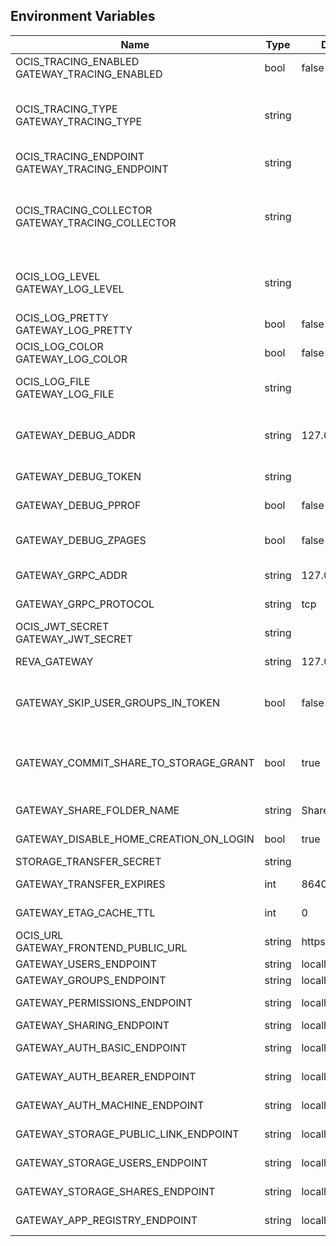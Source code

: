 ## Environment Variables

| Name | Type | Default Value | Description |
|------|------|---------------|-------------|
| OCIS_TRACING_ENABLED<br/>GATEWAY_TRACING_ENABLED | bool | false | Activates tracing.|
| OCIS_TRACING_TYPE<br/>GATEWAY_TRACING_TYPE | string |  | The type of tracing. Defaults to "", which is the same as "jaeger". Allowed tracing types are "jaeger" and "" as of now.|
| OCIS_TRACING_ENDPOINT<br/>GATEWAY_TRACING_ENDPOINT | string |  | The endpoint of the tracing agent.|
| OCIS_TRACING_COLLECTOR<br/>GATEWAY_TRACING_COLLECTOR | string |  | The HTTP endpoint for sending spans directly to a collector, i.e. http://jaeger-collector:14268/api/traces. Only used if the tracing endpoint is unset.|
| OCIS_LOG_LEVEL<br/>GATEWAY_LOG_LEVEL | string |  | The log level. Valid values are: "panic", "fatal", "error", "warn", "info", "debug", "trace".|
| OCIS_LOG_PRETTY<br/>GATEWAY_LOG_PRETTY | bool | false | Activates pretty log output.|
| OCIS_LOG_COLOR<br/>GATEWAY_LOG_COLOR | bool | false | Activates colorized log output.|
| OCIS_LOG_FILE<br/>GATEWAY_LOG_FILE | string |  | The path to the log file. Activates logging to this file if set.|
| GATEWAY_DEBUG_ADDR | string | 127.0.0.1:9143 | Bind address of the debug server, where metrics, health, config and debug endpoints will be exposed.|
| GATEWAY_DEBUG_TOKEN | string |  | Token to secure the metrics endpoint|
| GATEWAY_DEBUG_PPROF | bool | false | Enables pprof, which can be used for profiling|
| GATEWAY_DEBUG_ZPAGES | bool | false | Enables zpages, which can be used for collecting and viewing in-memory traces.|
| GATEWAY_GRPC_ADDR | string | 127.0.0.1:9142 | The bind address of the GRPC service.|
| GATEWAY_GRPC_PROTOCOL | string | tcp | The transport protocol of the grpc service.|
| OCIS_JWT_SECRET<br/>GATEWAY_JWT_SECRET | string |  | The secret to mint and validate jwt tokens.|
| REVA_GATEWAY | string | 127.0.0.1:9142 | The CS3 gateway endpoint.|
| GATEWAY_SKIP_USER_GROUPS_IN_TOKEN | bool | false | Disables the loading of user's group memberships from the reva access token.|
| GATEWAY_COMMIT_SHARE_TO_STORAGE_GRANT | bool | true | Commit shares to storage grants. This grants access to shared resources for the share receiver directly on the storage.|
| GATEWAY_SHARE_FOLDER_NAME | string | Shares | Name of the share folder in users' home space.|
| GATEWAY_DISABLE_HOME_CREATION_ON_LOGIN | bool | true | Disable creation of the home space on login.|
| STORAGE_TRANSFER_SECRET | string |  | The storage transfer secret|
| GATEWAY_TRANSFER_EXPIRES | int | 86400 | Expiry for the gateway tokens|
| GATEWAY_ETAG_CACHE_TTL | int | 0 | Max TTL in seconds for the gateway's ETAG cache.|
| OCIS_URL<br/>GATEWAY_FRONTEND_PUBLIC_URL | string | https://localhost:9200 | The public facing url of the ocis frontend.|
| GATEWAY_USERS_ENDPOINT | string | localhost:9144 | The users api endpoint.|
| GATEWAY_GROUPS_ENDPOINT | string | localhost:9160 | The groups api endpoint.|
| GATEWAY_PERMISSIONS_ENDPOINT | string | localhost:9191 | The permission api endpoint.|
| GATEWAY_SHARING_ENDPOINT | string | localhost:9150 | The share api endpoint.|
| GATEWAY_AUTH_BASIC_ENDPOINT | string | localhost:9146 | The auth basic api endpoint.|
| GATEWAY_AUTH_BEARER_ENDPOINT | string | localhost:9148 | The auth bearer api endpoint.|
| GATEWAY_AUTH_MACHINE_ENDPOINT | string | localhost:9166 | The auth machine api endpoint.|
| GATEWAY_STORAGE_PUBLIC_LINK_ENDPOINT | string | localhost:9178 | The storage puliclink api endpoint.|
| GATEWAY_STORAGE_USERS_ENDPOINT | string | localhost:9157 | The storage users api endpoint.|
| GATEWAY_STORAGE_SHARES_ENDPOINT | string | localhost:9154 | The storage shares api endpoint.|
| GATEWAY_APP_REGISTRY_ENDPOINT | string | localhost:9242 | The app registry api endpoint.|